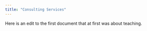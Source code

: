 ```yaml
---
title: "Consulting Services"
---
```


Here is an edit to the first document that at first was about teaching.
